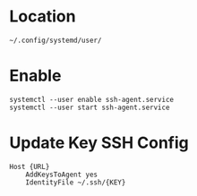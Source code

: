 # Location
```
~/.config/systemd/user/
```

# Enable
```
systemctl --user enable ssh-agent.service
systemctl --user start ssh-agent.service
```

# Update Key SSH Config
```
Host {URL} 
    AddKeysToAgent yes
    IdentityFile ~/.ssh/{KEY}
```
